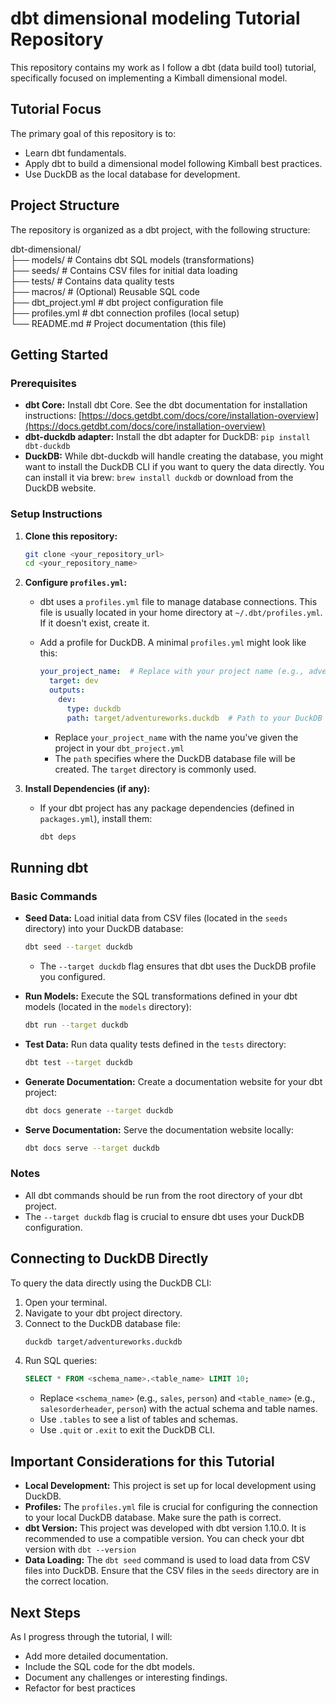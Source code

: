 # dbt dimensional modeling Tutorial Repository

This repository contains my work as I follow a dbt (data build tool) tutorial, specifically focused on implementing a Kimball dimensional model.

## Tutorial Focus

The primary goal of this repository is to:

* Learn dbt fundamentals.
* Apply dbt to build a dimensional model following Kimball best practices.
* Use DuckDB as the local database for development.

## Project Structure

The repository is organized as a dbt project, with the following structure:

dbt-dimensional/  
├── models/          # Contains dbt SQL models (transformations)  
├── seeds/           # Contains CSV files for initial data loading  
├── tests/           # Contains data quality tests  
├── macros/          # (Optional) Reusable SQL code  
├── dbt_project.yml  # dbt project configuration file  
├── profiles.yml     # dbt connection profiles (local setup)  
└── README.md        # Project documentation (this file)  

## Getting Started

### Prerequisites

* **dbt Core:** Install dbt Core.  See the dbt documentation for installation instructions: [https://docs.getdbt.com/docs/core/installation-overview](https://docs.getdbt.com/docs/core/installation-overview)
* **dbt-duckdb adapter:** Install the dbt adapter for DuckDB: `pip install dbt-duckdb`
* **DuckDB:** While dbt-duckdb will handle creating the database, you might want to install the DuckDB CLI if you want to query the data directly.  You can install it via brew: `brew install duckdb` or download from the DuckDB website.

### Setup Instructions

1.  **Clone this repository:**
    ```bash
    git clone <your_repository_url>
    cd <your_repository_name>
    ```

2.  **Configure `profiles.yml`:**
    * dbt uses a `profiles.yml` file to manage database connections.  This file is usually located in your home directory at `~/.dbt/profiles.yml`.  If it doesn't exist, create it.
    * Add a profile for DuckDB.  A minimal `profiles.yml` might look like this:

        ```yaml
        your_project_name:  # Replace with your project name (e.g., adventureworks)
          target: dev
          outputs:
            dev:
              type: duckdb
              path: target/adventureworks.duckdb  # Path to your DuckDB database file (relative to the project)
        ```
        * Replace `your_project_name` with the name you've given the project in your `dbt_project.yml`
        * The `path` specifies where the DuckDB database file will be created.  The `target` directory is commonly used.

3.  **Install Dependencies (if any):**
    * If your dbt project has any package dependencies (defined in `packages.yml`), install them:
        ```bash
        dbt deps
        ```

## Running dbt

### Basic Commands

* **Seed Data:** Load initial data from CSV files (located in the `seeds` directory) into your DuckDB database:
    ```bash
    dbt seed --target duckdb
    ```
    * The `--target duckdb` flag ensures that dbt uses the DuckDB profile you configured.

* **Run Models:** Execute the SQL transformations defined in your dbt models (located in the `models` directory):
    ```bash
    dbt run --target duckdb
    ```

* **Test Data:** Run data quality tests defined in the `tests` directory:
    ```bash
    dbt test --target duckdb
    ```

* **Generate Documentation:** Create a documentation website for your dbt project:
    ```bash
    dbt docs generate --target duckdb
    ```

* **Serve Documentation:** Serve the documentation website locally:
    ```bash
    dbt docs serve --target duckdb
    ```

### Notes

* All dbt commands should be run from the root directory of your dbt project.
* The `--target duckdb` flag is crucial to ensure dbt uses your DuckDB configuration.

## Connecting to DuckDB Directly

To query the data directly using the DuckDB CLI:

1.  Open your terminal.
2.  Navigate to your dbt project directory.
3.  Connect to the DuckDB database file:
    ```bash
    duckdb target/adventureworks.duckdb
    ```
4.  Run SQL queries:
    ```sql
    SELECT * FROM <schema_name>.<table_name> LIMIT 10;
    ```
    * Replace `<schema_name>` (e.g., `sales`, `person`) and `<table_name>` (e.g., `salesorderheader`, `person`) with the actual schema and table names.
    * Use `.tables` to see a list of tables and schemas.
    * Use `.quit` or `.exit` to exit the DuckDB CLI.

##  Important Considerations for this Tutorial

* **Local Development:** This project is set up for local development using DuckDB.
* **Profiles:** The `profiles.yml` file is crucial for configuring the connection to your local DuckDB database.  Make sure the path is correct.
* **dbt Version:** This project was developed with dbt version 1.10.0.  It is recommended to use a compatible version. You can check your dbt version with `dbt --version`
* **Data Loading:** The `dbt seed` command is used to load data from CSV files into DuckDB.  Ensure that the CSV files in the `seeds` directory are in the correct location.

##  Next Steps

As I progress through the tutorial, I will:

* Add more detailed documentation.
* Include the SQL code for the dbt models.
* Document any challenges or interesting findings.
* Refactor for best practices

